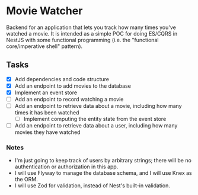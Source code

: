 # Movie Watcher

Backend for an application that lets you track how many times you've watched a movie. It is intended as a simple POC for doing ES/CQRS in NestJS with some functional programming (i.e. the "functional core/imperative shell" pattern).

## Tasks

- [x] Add dependencies and code structure
- [x] Add an endpoint to add movies to the database
- [x] Implement an event store
- [ ] Add an endpoint to record watching a movie
- [ ] Add an endpoint to retrieve data about a movie, including how many times it has been watched
  - [ ] Implement computing the entity state from the event store
- [ ] Add an endpoint to retrieve data about a user, including how many movies they have watched

### Notes

- I'm just going to keep track of users by arbitrary strings; there will be no authentication or authorization in this app.
- I will use Flyway to manage the database schema, and I will use Knex as the ORM.
- I will use Zod for validation, instead of Nest's built-in validation.
